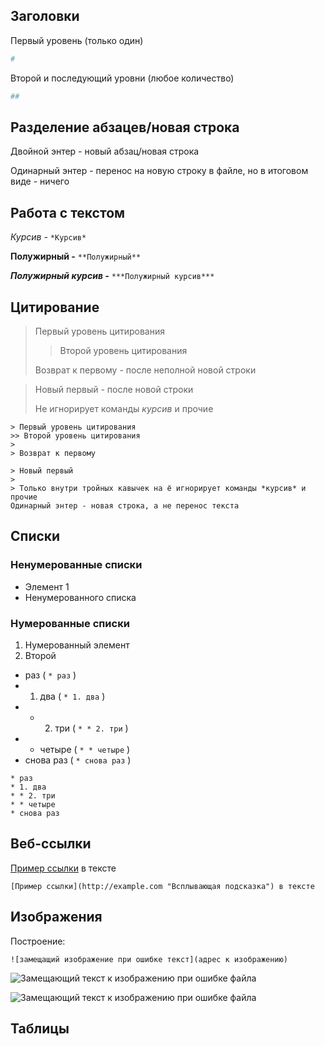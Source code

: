 ## Заголовки

Первый уровень (только один) 
```sh
#
```

Второй и последующий уровни (любое количество) 
```sh
##
```

## Разделение абзацев/новая строка

Двойной энтер - новый абзац/новая строка

Одинарный энтер - 
перенос на новую строку в файле, 
но в итоговом виде - ничего

## Работа с текстом

*Курсив -* ```*Курсив*```

**Полужирный -** ```**Полужирный**```

***Полужирный курсив -*** ```***Полужирный курсив***```

## Цитирование

> Первый уровень цитирования
>> Второй уровень цитирования
> 
> Возврат к первому - после неполной новой строки

> Новый первый - после новой строки
> 
> Не игнорирует команды *курсив* и прочие

```
> Первый уровень цитирования
>> Второй уровень цитирования
> 
> Возврат к первому

> Новый первый
>
> Только внутри тройных кавычек на ё игнорирует команды *курсив* и прочие
Одинарный энтер - новая строка, а не перенос текста
```

## Списки

### Ненумерованные списки

* Элемент 1
* Ненумерованного списка

### Нумерованные списки

1. Нумерованный элемент
2. Второй

* раз ( ``` * раз ``` )
* 1. два ( ``` * 1. два ``` )
* * 2. три ( ``` * * 2. три ``` )
* * четыре ( ``` * * четыре ``` )
* снова раз ( ``` * снова раз ``` )

```
* раз
* 1. два
* * 2. три
* * четыре
* снова раз
```

## Веб-ссылки

[Пример ссылки](http://example.com "Всплывающая подсказка") в тексте

```[Пример ссылки](http://example.com "Всплывающая подсказка") в тексте```

## Изображения

Построение: 
```
![замещащий изображение при ошибке текст](адрес к изображению)
```

![Замещающий текст к изображению при ошибке файла](ъуъсука.jpg)

![Замещающий текст к изображению при ошибке файла](жъуъсука.jpg)

## Таблицы


